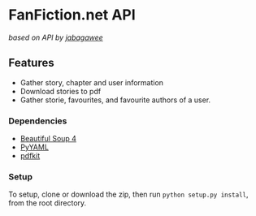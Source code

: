# FanFiction.net API

*based on API by [jabagawee](https://github.com/jabagawee/FanFiction.Net-API)*

## Features
* Gather story, chapter and user information
* Download stories to pdf
* Gather storie, favourites, and favourite authors of a user.


### Dependencies
* [Beautiful Soup 4](http://www.crummy.com/software/BeautifulSoup/)
* [PyYAML](http://pyyaml.org/wiki/PyYAMLDocumentation)
* [pdfkit](https://pypi.python.org/pypi/pdfkit)

### Setup
To setup, clone or download the zip, then run `python setup.py install`, from the root directory.



